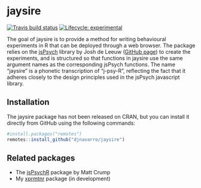 
<!-- README.md is generated from README.Rmd. Please edit that file -->

# jaysire

<!-- badges: start -->

[![Travis build
status](https://travis-ci.org/djnavarro/jaysire.svg?branch=master)](https://travis-ci.org/djnavarro/jaysire)
[![Lifecycle:
experimental](https://img.shields.io/badge/lifecycle-experimental-orange.svg)](https://www.tidyverse.org/lifecycle/#experimental)
<!-- badges: end -->

The goal of jaysire is to provide a method for writing behavioural
experiments in R that can be deployed through a web browser. The package
relies on the [jsPsych](https://www.jspsych.org) library by Josh de
Leeuw ([GitHub page](https://github.com/jspsych/jsPsych/)) to create the
experiments, and is structured so that functions in jaysire use the same
argument names as the corresponding jsPsych functions. The name
“jaysire” is a phonetic transcription of “j-psy-R”, reflecting the
fact that it adheres closely to the design principles used in the
jsPsych javascript library.

## Installation

The jaysire package has not been released on CRAN, but you can install
it directly from GitHub using the following commands:

``` r
#install.packages("remotes")
remotes::install_github("djnavarro/jaysire")
```

## Related packages

  - The [jsPsychR](https://github.com/CrumpLab/jspsychr) package by Matt
    Crump
  - My [xprmtnr](https://github.com/djnavarro/xprmntr) package (in
    development)
